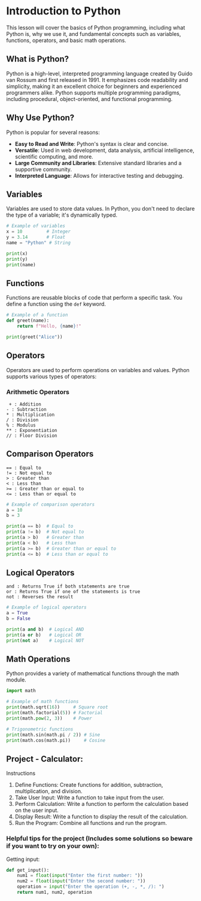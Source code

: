 # Introduction to Python

This lesson will cover the basics of Python programming, including what Python is, why we use it, and fundamental concepts such as variables, functions, operators, and basic math operations.

## What is Python?

Python is a high-level, interpreted programming language created by Guido van Rossum and first released in 1991. It emphasizes code readability and simplicity, making it an excellent choice for beginners and experienced programmers alike. Python supports multiple programming paradigms, including procedural, object-oriented, and functional programming.

## Why Use Python?

Python is popular for several reasons:
- **Easy to Read and Write**: Python's syntax is clear and concise.
- **Versatile**: Used in web development, data analysis, artificial intelligence, scientific computing, and more.
- **Large Community and Libraries**: Extensive standard libraries and a supportive community.
- **Interpreted Language**: Allows for interactive testing and debugging.

## Variables

Variables are used to store data values. In Python, you don't need to declare the type of a variable; it's dynamically typed.

```python
# Example of variables
x = 10         # Integer
y = 3.14       # Float
name = "Python" # String

print(x)
print(y)
print(name)
```

## Functions
Functions are reusable blocks of code that perform a specific task. You define a function using the `def` keyword.

```python
# Example of a function
def greet(name):
    return f"Hello, {name}!"

print(greet("Alice"))
```

## Operators
Operators are used to perform operations on variables and values. Python supports various types of operators:

### Arithmetic Operators
```
 + : Addition
- : Subtraction
* : Multiplication
/ : Division
% : Modulus
** : Exponentiation
// : Floor Division
```

## Comparison Operators

```
== : Equal to
!= : Not equal to
> : Greater than
< : Less than
>= : Greater than or equal to
<= : Less than or equal to
```

``` python
# Example of comparison operators
a = 10
b = 3

print(a == b)  # Equal to
print(a != b)  # Not equal to
print(a > b)   # Greater than
print(a < b)   # Less than
print(a >= b)  # Greater than or equal to
print(a <= b)  # Less than or equal to

```

## Logical Operators

```
and : Returns True if both statements are true
or : Returns True if one of the statements is true
not : Reverses the result
```

```python
# Example of logical operators
a = True
b = False

print(a and b)  # Logical AND
print(a or b)   # Logical OR
print(not a)    # Logical NOT

```

## Math Operations
Python provides a variety of mathematical functions through the math module.

```python
import math

# Example of math functions
print(math.sqrt(16))     # Square root
print(math.factorial(5)) # Factorial
print(math.pow(2, 3))    # Power

# Trigonometric functions
print(math.sin(math.pi / 2)) # Sine
print(math.cos(math.pi))     # Cosine

```

## Project - Calculator:

Instructions
1) Define Functions: Create functions for addition, subtraction, multiplication, and division.
2) Take User Input: Write a function to take input from the user.
3) Perform Calculation: Write a function to perform the calculation based on the user input.
4) Display Result: Write a function to display the result of the calculation.
5) Run the Program: Combine all functions and run the program.

### Helpful tips for the project (Includes some solutions so beware if you want to try on your own):

Getting input:

```python
def get_input():
    num1 = float(input("Enter the first number: "))
    num2 = float(input("Enter the second number: "))
    operation = input("Enter the operation (+, -, *, /): ")
    return num1, num2, operation
```